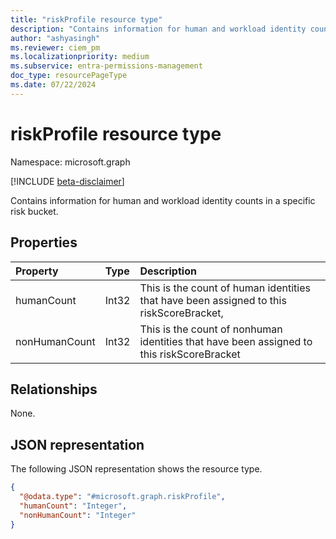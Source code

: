 ```yaml
---
title: "riskProfile resource type"
description: "Contains information for human and workload identity counts in a specific risk bucket."
author: "ashyasingh"
ms.reviewer: ciem_pm
ms.localizationpriority: medium
ms.subservice: entra-permissions-management
doc_type: resourcePageType
ms.date: 07/22/2024
---
```


# riskProfile resource type

Namespace: microsoft.graph

[!INCLUDE [beta-disclaimer](../../includes/beta-disclaimer.md)]

Contains information for human and workload identity counts in a specific risk bucket.

## Properties
|Property|Type|Description|
|:---|:---|:---|
|humanCount|Int32|This is the count of human identities that have been assigned to this riskScoreBracket,|
|nonHumanCount|Int32|This is the count of nonhuman identities that have been assigned to this riskScoreBracket|

## Relationships
None.

## JSON representation
The following JSON representation shows the resource type.
<!-- {
  "blockType": "resource",
  "@odata.type": "microsoft.graph.riskProfile"
}
-->
``` json
{
  "@odata.type": "#microsoft.graph.riskProfile",
  "humanCount": "Integer",
  "nonHumanCount": "Integer"
}
```

